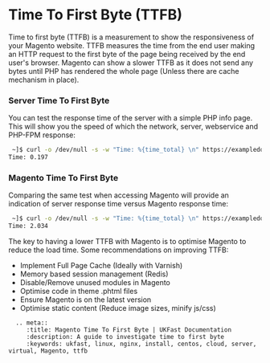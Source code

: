 # Time To First Byte (TTFB)

Time to first byte (TTFB) is a measurement to show the responsiveness of your Magento website. TTFB measures the time from the end user making an HTTP request to the first byte of the page being received by the end user's browser. Magento can show a slower TTFB as it does not send any bytes until PHP has rendered the whole page (Unless there are cache mechanism in place).

### Server Time To First Byte

You can test the response time of the server with a simple PHP info page. This will show you the speed of which the network, server, webservice and PHP-FPM response:

```bash
 ~]$ curl -o /dev/null -s -w "Time: %{time_total} \n" https://exampledomain.com/info.php
Time: 0.197
```

### Magento Time To First Byte

Comparing the same test when accessing Magento will provide an indication of server response time versus Magento response time:
```bash
 ~]$ curl -o /dev/null -s -w "Time: %{time_total} \n" https://exampledomain.com/index.php
Time: 2.034
```

The key to having a lower TTFB with Magento is to optimise Magento to reduce the load time. Some recommendations on improving TTFB:

- Implement Full Page Cache (Ideally with Varnish)
- Memory based session management (Redis)
- Disable/Remove unused modules in Magento
- Optimise code in theme .phtml files
- Ensure Magento is on the latest version
- Optimise static content (Reduce image sizes, minify js/css)

```eval_rst
  .. meta::
     :title: Magento Time To First Byte | UKFast Documentation
     :description: A guide to investigate time to first byte
     :keywords: ukfast, linux, nginx, install, centos, cloud, server, virtual, Magento, ttfb

